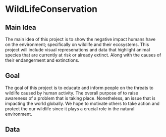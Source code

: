 # WildLifeConservation
## Main Idea
The main idea of this project is to show the negative impact humans have on the environment; specifically on wildlife and their ecosystems. This project will include visual represenations and data that highlight animal species that are currently at risk or already extinct. Along with the causes of their endangerment and extinctions.
## Goal
The goal of this project is to educate and inform people on the threats to wildlife caused by human activity. The overall purpose of to raise awareness of a problem that is taking place. Nonetheless, an issue that is impacting the world globally. We hope to motivate others to take action and protect the our wildlife since it plays a crucial role in the natural environment.
## Data
